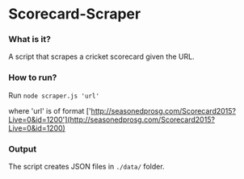 # Scorecard-Scraper

### What is it?
A script that scrapes a cricket scorecard given the URL. 

### How to run?
Run
```node scraper.js 'url'```

where 'url' is of format ['http://seasonedprosg.com/Scorecard2015?Live=0&id=1200'](http://seasonedprosg.com/Scorecard2015?Live=0&id=1200)

### Output
The script creates JSON files in ```./data/``` folder.
